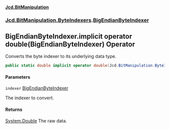 #### [Jcd.BitManipulation](index.md 'index')

### [Jcd.BitManipulation.ByteIndexers](Jcd.BitManipulation.ByteIndexers.md 'Jcd.BitManipulation.ByteIndexers').[BigEndianByteIndexer](Jcd.BitManipulation.ByteIndexers.BigEndianByteIndexer.md 'Jcd.BitManipulation.ByteIndexers.BigEndianByteIndexer')

## BigEndianByteIndexer.implicit operator double(BigEndianByteIndexer) Operator

Converts the byte indexer to its underlying data type.

```csharp
public static double implicit operator double(Jcd.BitManipulation.ByteIndexers.BigEndianByteIndexer indexer);
```

#### Parameters

<a name='Jcd.BitManipulation.ByteIndexers.BigEndianByteIndexer.op_Implicitdouble(Jcd.BitManipulation.ByteIndexers.BigEndianByteIndexer).indexer'></a>

`indexer` [BigEndianByteIndexer](Jcd.BitManipulation.ByteIndexers.BigEndianByteIndexer.md 'Jcd.BitManipulation.ByteIndexers.BigEndianByteIndexer')

The indexer to convert.

#### Returns

[System.Double](https://docs.microsoft.com/en-us/dotnet/api/System.Double 'System.Double')
The raw data.